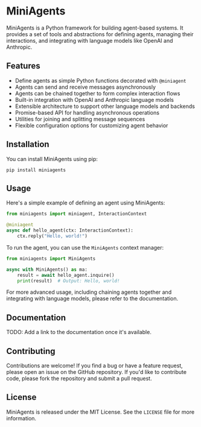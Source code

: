 # MiniAgents

MiniAgents is a Python framework for building agent-based systems. It provides a set of tools and abstractions for defining agents, managing their interactions, and integrating with language models like OpenAI and Anthropic.

## Features

- Define agents as simple Python functions decorated with `@miniagent`
- Agents can send and receive messages asynchronously
- Agents can be chained together to form complex interaction flows
- Built-in integration with OpenAI and Anthropic language models
- Extensible architecture to support other language models and backends
- Promise-based API for handling asynchronous operations
- Utilities for joining and splitting message sequences
- Flexible configuration options for customizing agent behavior

## Installation

You can install MiniAgents using pip:

```
pip install miniagents
```

## Usage

Here's a simple example of defining an agent using MiniAgents:

```python
from miniagents import miniagent, InteractionContext

@miniagent
async def hello_agent(ctx: InteractionContext):
    ctx.reply("Hello, world!")
```

To run the agent, you can use the `MiniAgents` context manager:

```python
from miniagents import MiniAgents

async with MiniAgents() as ma:
    result = await hello_agent.inquire()
    print(result)  # Output: Hello, world!
```

For more advanced usage, including chaining agents together and integrating with language models, please refer to the documentation.

## Documentation

TODO: Add a link to the documentation once it's available.

## Contributing

Contributions are welcome! If you find a bug or have a feature request, please open an issue on the GitHub repository. If you'd like to contribute code, please fork the repository and submit a pull request.

## License

MiniAgents is released under the MIT License. See the `LICENSE` file for more information.
